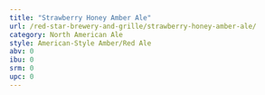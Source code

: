 ```yaml
---
title: "Strawberry Honey Amber Ale"
url: /red-star-brewery-and-grille/strawberry-honey-amber-ale/
category: North American Ale
style: American-Style Amber/Red Ale
abv: 0
ibu: 0
srm: 0
upc: 0
---
```



